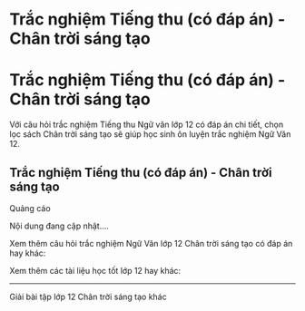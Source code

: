 # Trắc nghiệm Tiếng thu (có đáp án) - Chân trời sáng tạo

# Trắc nghiệm Tiếng thu (có đáp án) - Chân trời sáng tạo

Với câu hỏi trắc nghiệm Tiếng thu Ngữ văn lớp 12 có đáp án chi tiết, chọn lọc sách Chân trời sáng tạo sẽ giúp học sinh ôn luyện trắc nghiệm Ngữ Văn 12.

## Trắc nghiệm Tiếng thu (có đáp án) - Chân trời sáng tạo

Quảng cáo

Nội dung đang cập nhật....

Xem thêm câu hỏi trắc nghiệm Ngữ Văn lớp 12 Chân trời sáng tạo có đáp án hay khác:

Xem thêm các tài liệu học tốt lớp 12 hay khác:

* * *

Giải bài tập lớp 12 Chân trời sáng tạo khác
